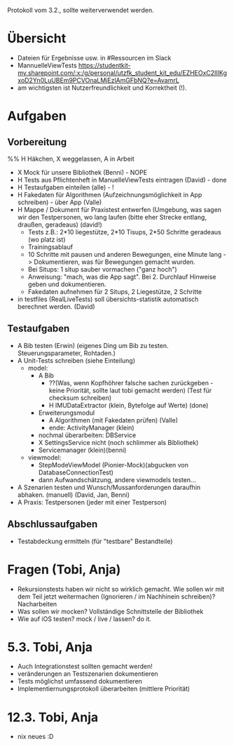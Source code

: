 Protokoll vom 3.2., sollte weiterverwendet werden.

# Übersicht
- Dateien für Ergebnisse usw. in #Ressourcen im Slack
- MannuelleViewTests https://studentkit-my.sharepoint.com/:x:/g/personal/utzfk_student_kit_edu/EZHEOxC2IIlKgxoD2Yn0LuUBEm9PCVOnaLMjEzlAmGFbNQ?e=AvamrL
- am wichtigsten ist Nutzerfreundlichkeit und Korrektheit (!).

# Aufgaben
## Vorbereitung
%% H Häkchen, X weggelassen, A in Arbeit

- X Mock für unsere Bibliothek (Benni) - NOPE
- H Tests aus Pflichtenheft in ManuelleViewTests eintragen (David) - done
- H Testaufgaben einteilen (alle) - !
- H Fakedaten für Algorithmen (Aufzeichnungsmöglichkeit in App schreiben) - über App (Valle) 
- H Mappe / Dokument für Praxistest entwerfen (Umgebung, was sagen wir den Testpersonen, wo lang laufen (bitte eher Strecke entlang, draußen, geradeaus) (david!)
  - Tests z.B.: 2\*10 liegestütze, 2\*10 Tisups, 2\*50 Schritte geradeaus (wo platz ist)
  - Trainingsablauf
  - 10 Schritte mit pausen und anderen Bewegungen, eine Minute lang -> Dokumentieren, was für Bewegungen gemacht wurden.
  - Bei Situps: 1 situp sauber vormachen ("ganz hoch")
  - Anweisung: "mach, was die App sagt". Bei 2. Durchlauf Hinweise geben und dokumentieren. 
  - Fakedaten aufnehmen für 2 Situps, 2 Liegestütze, 2 Schritte
- in testfiles (RealLiveTests) soll übersichts-statistik automatisch berechnet werden. (David)
## Testaufgaben
- A Bib testen (Erwin) (eigenes Ding um Bib zu testen. Steuerungsparameter, Rohtaden.)
- A Unit-Tests schreiben (siehe Einteilung)
  - model:
    - A Bib 
      - ??(Was, wenn Kopfhöhrer falsche sachen zurückgeben  - keine Priorität, sollte laut tobi gemacht werden) (Test für checksum schreiben)
      - H IMUDataExtractor (klein, Bytefolge auf Werte) (done)
    - Erweiterungsmodul 
      - A Algorithmen (mit Fakedaten prüfen) (Valle)
      - ende: ActivityManager (klein)
    - nochmal überarbeiten: DBService
    - X SettingsService nicht (noch schlimmer als Bibliothek)
    - Servicemanager (klein)(benni)
  - viewmodel: 
    - StepModeViewModel (Pionier-Mock)(abgucken von DatabaseConnectionTest)
    - dann Aufwandschätzung, andere viewmodels testen...
- A Szenarien testen und Wunsch/Mussanforderungen daraufhin abhaken. (manuell) (David, Jan, Benni)
- A Praxis: Testpersonen (jeder mit einer Testperson)
## Abschlussaufgaben
- Testabdeckung ermitteln (für "testbare" Bestandteile)

# Fragen (Tobi, Anja)
- Rekursionstests haben wir nicht so wirklich gemacht. Wie sollen wir mit dem Teil jetzt weitermachen (Ignorieren / im Nachhinein schreiben)? Nacharbeiten
- Was sollen wir mocken? Vollständige Schnittstelle der Bibliothek
- Wie auf iOS testen? mock / live / lassen? do it.


# 5.3. Tobi, Anja

- Auch Integrationstest sollten gemacht werden!
- veränderungen an Testszenarien dokumentieren
- Tests möglichst umfassend dokumentieren
- Implementiernungsprotokoll überarbeiten (mittlere Priorität)

# 12.3. Tobi, Anja

- nix neues :D